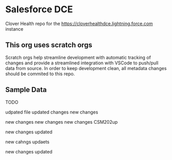 # Salesforce DCE
Clover Health repo for the https://cloverhealthdce.lightning.force.com instance

## This org uses scratch orgs
Scratch orgs help streamline development with automatic tracking of changes and provide a streamlined integration with VSCode to push/pull data from source.
In order to keep development clean, all metadata changes should be commited to this repo.

## Sample Data
TODO

udpated file
updated changes
new changes

new changes
new changes
new changes CSM202up

new changes updated 

new cahngs updaets

new changes updated 